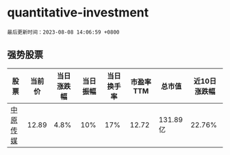 # quantitative-investment

`最后更新时间：2023-08-08 14:06:59 +0800`

## 强势股票

|股票|当前价|当日涨跌幅|当日振幅|当日换手率|市盈率TTM|总市值|近10日涨跌幅|
|----|----|----|----|----|----|----|----|
|[中原传媒](https://xueqiu.com/S/SZ000719)|12.89|4.8%|10%|17%|12.72|131.89亿|22.76%|
